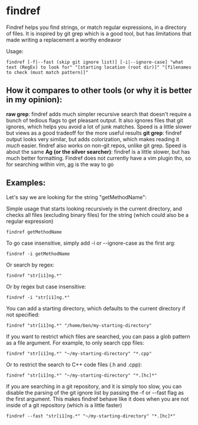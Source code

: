 # findref

Findref helps you find strings, or match regular expressions, in a directory of files.  It is inspired by git grep which is a good tool, but has limitations that made writing a replacement a worthy endeavor

Usage:

    findref [-f|--fast (skip git ignore list)] [-i|--ignore-case] "what text (RegEx) to look for" "[starting location (root dir)]" "[filenames to check (must match pattern)]"


How it compares to other tools (or why it is better in my opinion):
-------------------------------------------------------------------

**raw grep**:  findref adds much simpler recursive search that doesn't require a bunch of tedious flags to get pleasant output.  It also ignores files that git ignores, which helps you avoid a lot of junk matches.  Speed is a little slower but views as a good tradeoff for the more useful results
**git grep**:  findref output looks very similar, but adds colorization, which makes reading it *much* easier.  findref also works on non-git repos, unlike git grep.  Speed is about the same
**Ag (or the silver searcher)**:  findref is a little slower, but has much better formatting.  Findref does not currently have a vim plugin tho, so for searching within vim, [ag](https://github.com/vim-scripts/ag.vim) is the way to go

Examples:
---------

Let's say we are looking for the string "getMethodName":

Simple usage that starts looking recursively in the current directory, and checks all files (excluding binary files) for the string (which could also be a regular expression)

    findref getMethodName

To go case insensitive, simply add -i or --ignore-case as the first arg:

    findref -i getMethodName

Or search by regex:

    findref "str[i1]ng.*"

Or by regex but case insensitive:

    findref -i "str[i1]ng.*"

You can add a starting directory, which defaults to the current directory if not specified:

    findref "str[i1]ng.*" "/home/ben/my-starting-directory"

If you want to restrict which files are searched, you can pass a glob pattern as a file argument.  For example, to only search cpp files:

    findref "str[i1]ng.*" "~/my-starting-directory" "*.cpp"

Or to restrict the search to C++ code files (.h and .cpp):

    findref "str[i1]ng.*" "~/my-starting-directory" "*.[hc]*"

If you are searching in a git repository, and it is simply too slow, you can disable the parsing of the git ignore list by passing the -f or --fast flag as the first argument.  This makes findref behave like it does when you are not inside of a git repository (which is a little faster)

    findref --fast "str[i1]ng.*" "~/my-starting-directory" "*.[hc]*"

